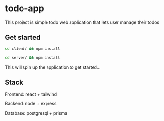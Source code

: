 
# todo-app

This project is simple todo web application that lets user manage their todos

## Get started
```bash
cd client/ && npm install
```
```bash
cd server/ && npm install
```
This will spin up the application to get started...

## Stack
Frontend: react + tailwind

Backend: node + express

Database: postgresql + prisma
